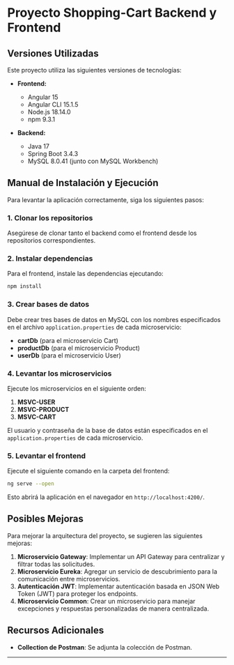 # Proyecto Shopping-Cart Backend y Frontend

## Versiones Utilizadas

Este proyecto utiliza las siguientes versiones de tecnologías:

- **Frontend:**
  - Angular 15
  - Angular CLI 15.1.5
  - Node.js 18.14.0
  - npm 9.3.1

- **Backend:**
  - Java 17
  - Spring Boot 3.4.3
  - MySQL 8.0.41 (junto con MySQL Workbench)

## Manual de Instalación y Ejecución

Para levantar la aplicación correctamente, siga los siguientes pasos:

### 1. Clonar los repositorios
Asegúrese de clonar tanto el backend como el frontend desde los repositorios correspondientes.

### 2. Instalar dependencias
Para el frontend, instale las dependencias ejecutando:
```sh
npm install
```

### 3. Crear bases de datos
Debe crear tres bases de datos en MySQL con los nombres especificados en el archivo `application.properties` de cada microservicio:

- **cartDb** (para el microservicio Cart)
- **productDb** (para el microservicio Product)
- **userDb** (para el microservicio User)

### 4. Levantar los microservicios
Ejecute los microservicios en el siguiente orden:

1. **MSVC-USER**
2. **MSVC-PRODUCT**
3. **MSVC-CART**

El usuario y contraseña de la base de datos están especificados en el `application.properties` de cada microservicio.

### 5. Levantar el frontend
Ejecute el siguiente comando en la carpeta del frontend:
```sh
ng serve --open
```
Esto abrirá la aplicación en el navegador en `http://localhost:4200/`.

## Posibles Mejoras

Para mejorar la arquitectura del proyecto, se sugieren las siguientes mejoras:

1. **Microservicio Gateway**: Implementar un API Gateway para centralizar y filtrar todas las solicitudes.
2. **Microservicio Eureka**: Agregar un servicio de descubrimiento para la comunicación entre microservicios.
3. **Autenticación JWT**: Implementar autenticación basada en JSON Web Token (JWT) para proteger los endpoints.
4. **Microservicio Common**: Crear un microservicio para manejar excepciones y respuestas personalizadas de manera centralizada.

## Recursos Adicionales

- **Collection de Postman**: Se adjunta la colección de Postman.

---

